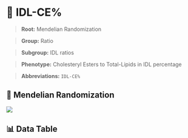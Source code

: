 # 🧪 IDL-CE%

> **Root:** Mendelian Randomization

> **Group:** Ratio  

> **Subgroup:** IDL ratios

> **Phenotype:** Cholesteryl Esters to Total-Lipids in IDL percentage  

> **Abbreviations:** `IDL-CE%`

## 🧬 Mendelian Randomization  

<img src="/MR/Figures/Inverse/IDLhengxianCEbaifenhao.png"/>


## 📊 Data Table


<CsvTableMRI src="/public/MR/Data/Inverse/IDLhengxianCEbaifenhao.csv"/>
